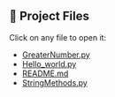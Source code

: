 ## 📁 Project Files

Click on any file to open it:

- [GreaterNumber.py](./GreaterNumber.py)
- [Hello_world.py](./Hello_world.py)
- [README.md](./README.md)
- [StringMethods.py](./StringMethods.py)
